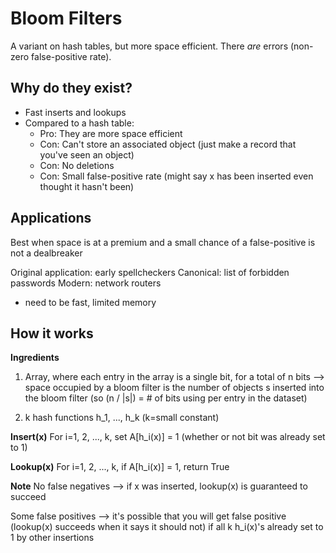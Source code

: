 # Bloom Filters
A variant on hash tables, but more space efficient. There _are_ errors (non-zero false-positive rate).

## Why do they exist?
* Fast inserts and lookups
* Compared to a hash table:
    * Pro: They are more space efficient
    * Con: Can't store an associated object (just make a record that you've seen an object)
    * Con: No deletions
    * Con: Small false-positive rate (might say x has been inserted even thought it hasn't been)

## Applications
Best when space is at a premium and a small chance of a false-positive is not a dealbreaker

Original application: early spellcheckers
Canonical: list of forbidden passwords
Modern: network routers
* need to be fast, limited memory

## How it works
__Ingredients__
1. Array, where each entry in the array is a single bit, for a total of n bits --> space occupied by a bloom filter is the number of objects s inserted into the bloom filter
(so (n / |s|) = # of bits using per entry in the dataset)

2. k hash functions h_1, ..., h_k (k=small constant)

__Insert(x)__
For i=1, 2, ..., k, set A[h_i(x)] = 1 (whether or not bit was already set to 1)

__Lookup(x)__
For i=1, 2, ..., k, if A[h_i(x)] = 1, return True

__Note__
No false negatives --> if x was inserted, lookup(x) is guaranteed to succeed

Some false positives --> it's possible that you will get false positive (lookup(x) succeeds when it says it should not) if all k h_i(x)'s already set to 1 by other insertions